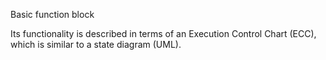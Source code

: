 Basic function block

Its functionality is described in terms of an Execution Control Chart (ECC), which is similar to a state diagram (UML).